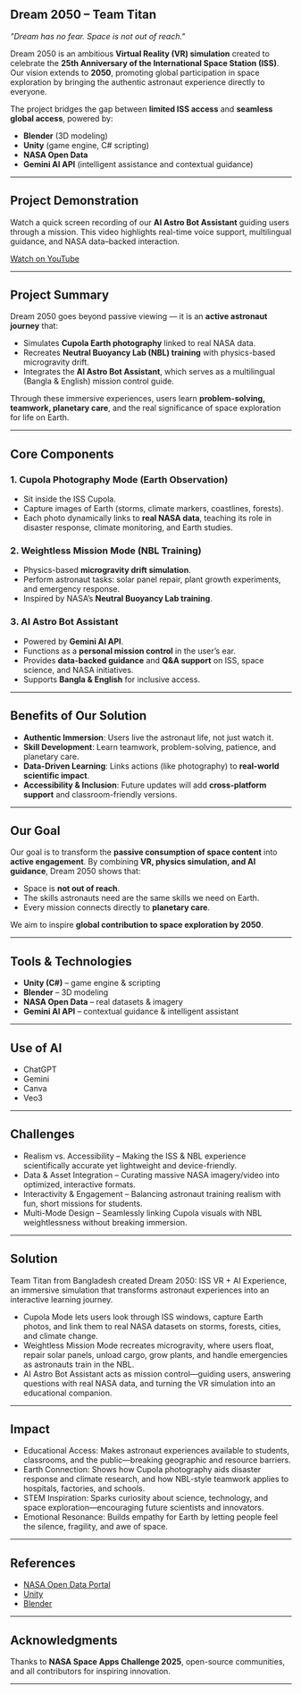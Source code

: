 ## Dream 2050 – Team Titan

*"Dream has no fear. Space is not out of reach."*

Dream 2050 is an ambitious **Virtual Reality (VR) simulation** created to celebrate the **25th Anniversary of the International Space Station (ISS)**.
Our vision extends to **2050**, promoting global participation in space exploration by bringing the authentic astronaut experience directly to everyone.

The project bridges the gap between **limited ISS access** and **seamless global access**, powered by:

* **Blender** (3D modeling)
* **Unity** (game engine, C# scripting)
* **NASA Open Data**
* **Gemini AI API** (intelligent assistance and contextual guidance)

---

## Project Demonstration
Watch a quick screen recording of our **AI Astro Bot Assistant** guiding users through a mission.
This video highlights real-time voice support, multilingual guidance, and NASA data–backed interaction.

<a href="https://youtu.be/jWjH_fgH-UA?si=-G1NtQi7OCT6Zw5t" target="_blank">Watch on YouTube</a>


---

## Project Summary

Dream 2050 goes beyond passive viewing — it is an **active astronaut journey** that:

* Simulates **Cupola Earth photography** linked to real NASA data.
* Recreates **Neutral Buoyancy Lab (NBL) training** with physics-based microgravity drift.
* Integrates the **AI Astro Bot Assistant**, which serves as a multilingual (Bangla & English) mission control guide.

Through these immersive experiences, users learn **problem-solving, teamwork, planetary care**, and the real significance of space exploration for life on Earth.

---

## Core Components

### 1. Cupola Photography Mode (Earth Observation)

* Sit inside the ISS Cupola.
* Capture images of Earth (storms, climate markers, coastlines, forests).
* Each photo dynamically links to **real NASA data**, teaching its role in disaster response, climate monitoring, and Earth studies.

### 2. Weightless Mission Mode (NBL Training)

* Physics-based **microgravity drift simulation**.
* Perform astronaut tasks: solar panel repair, plant growth experiments, and emergency response.
* Inspired by NASA’s **Neutral Buoyancy Lab training**.

### 3. AI Astro Bot Assistant

* Powered by **Gemini AI API**.
* Functions as a **personal mission control** in the user’s ear.
* Provides **data-backed guidance** and **Q&A support** on ISS, space science, and NASA initiatives.
* Supports **Bangla & English** for inclusive access.

---

## Benefits of Our Solution

* **Authentic Immersion**: Users live the astronaut life, not just watch it.
* **Skill Development**: Learn teamwork, problem-solving, patience, and planetary care.
* **Data-Driven Learning**: Links actions (like photography) to **real-world scientific impact**.
* **Accessibility & Inclusion**: Future updates will add **cross-platform support** and classroom-friendly versions.

---

## Our Goal

Our goal is to transform the **passive consumption of space content** into **active engagement**.
By combining **VR, physics simulation, and AI guidance**, Dream 2050 shows that:

* Space is **not out of reach**.
* The skills astronauts need are the same skills we need on Earth.
* Every mission connects directly to **planetary care**.

We aim to inspire **global contribution to space exploration by 2050**.

---

## Tools & Technologies

* **Unity (C#)** – game engine & scripting
* **Blender** – 3D modeling
* **NASA Open Data** – real datasets & imagery
* **Gemini AI API** – contextual guidance & intelligent assistant

---

## Use of AI

* ChatGPT
* Gemini
* Canva
* Veo3

---

## Challenges

* Realism vs. Accessibility – Making the ISS & NBL experience scientifically accurate yet lightweight and device-friendly.
* Data & Asset Integration – Curating massive NASA imagery/video into optimized, interactive formats.
* Interactivity & Engagement – Balancing astronaut training realism with fun, short missions for students.
* Multi-Mode Design – Seamlessly linking Cupola visuals with NBL weightlessness without breaking immersion.

---

## Solution

Team Titan from Bangladesh created Dream 2050: ISS VR + AI Experience, an immersive simulation that transforms astronaut experiences into an interactive learning journey.

* Cupola Mode lets users look through ISS windows, capture Earth photos, and link them to real NASA datasets on storms, forests, cities, and climate change.
* Weightless Mission Mode recreates microgravity, where users float, repair solar panels, unload cargo, grow plants, and handle emergencies as astronauts train in the NBL.
* AI Astro Bot Assistant acts as mission control—guiding users, answering questions with real NASA data, and turning the VR simulation into an educational companion.


---

## Impact

* Educational Access: Makes astronaut experiences available to students, classrooms, and the public—breaking geographic and resource barriers.
* Earth Connection: Shows how Cupola photography aids disaster response and climate research, and how NBL-style teamwork applies to hospitals, factories, and schools.
* STEM Inspiration: Sparks curiosity about science, technology, and space exploration—encouraging future scientists and innovators.
* Emotional Resonance: Builds empathy for Earth by letting people feel the silence, fragility, and awe of space.
---


## References

* [NASA Open Data Portal](https://data.nasa.gov/)
* [Unity](https://unity.com/)
* [Blender](https://www.blender.org/)

---

## Acknowledgments

Thanks to **NASA Space Apps Challenge 2025**, open-source communities, and all contributors for inspiring innovation.

---
